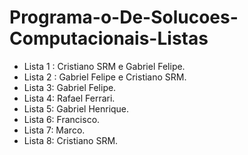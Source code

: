 # Programa-o-De-Solucoes-Computacionais-Listas
- Lista 1 : Cristiano SRM e Gabriel Felipe.
- Lista 2 : Gabriel Felipe e Cristiano SRM.
- Lista 3: Gabriel Felipe.
- Lista 4: Rafael Ferrari.
- Lista 5: Gabriel Henrique.
- Lista 6: Francisco.
- Lista 7: Marco.
- Lista 8: Cristiano SRM.
